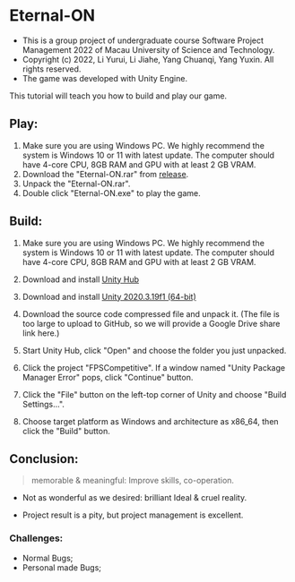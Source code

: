# Eternal-ON

- This is a group project of undergraduate course Software Project Management 2022 of Macau University of Science and Technology.
- Copyright (c) 2022, Li Yurui, Li Jiahe, Yang Chuanqi, Yang Yuxin. All rights reserved.
- The game was developed with Unity Engine.

This tutorial will teach you how to build and play our game.



## Play:

1. Make sure you are using Windows PC. We highly recommend the system is Windows 10 or 11 with latest update. The computer should have 4-core  CPU, 8GB RAM and GPU with at least 2 GB VRAM.
2. Download the "Eternal-ON.rar" from [release](https://github.com/TheEONGame/TheE-ONGame/releases/).
3. Unpack the "Eternal-ON.rar".
4. Double click "Eternal-ON.exe" to play the game.



## Build:

1. Make sure you are using Windows PC. We highly recommend the system is Windows 10 or 11 with latest update. The computer should have 4-core  CPU, 8GB RAM and GPU with at least 2 GB VRAM.

2. Download and install [Unity Hub](https://public-cdn.cloud.unity3d.com/hub/prod/UnityHubSetup.exe)

3. Download and install [Unity 2020.3.19f1 (64-bit)](https://unity3d.com/get-unity/download/archive)

4. Download the source code compressed file and unpack it. (The file is too large to upload to GitHub, so we will provide a Google Drive share link here.)

5. Start Unity Hub, click "Open" and choose the folder you just unpacked.

6. Click the project "FPSCompetitive". If a window named "Unity Package Manager Error" pops, click "Continue" button.

7. Click the "File" button on the left-top corner of Unity and choose "Build Settings...".

8. Choose target platform as Windows and architecture as x86_64, then click the "Build" button.

   

## Conclusion:

> memorable & meaningful: Improve skills, co-operation.

- Not as wonderful as we desired: brilliant Ideal & cruel reality.

- Project result is a pity, but project management is excellent.

### Challenges:

-  Normal Bugs;
- Personal made Bugs;
